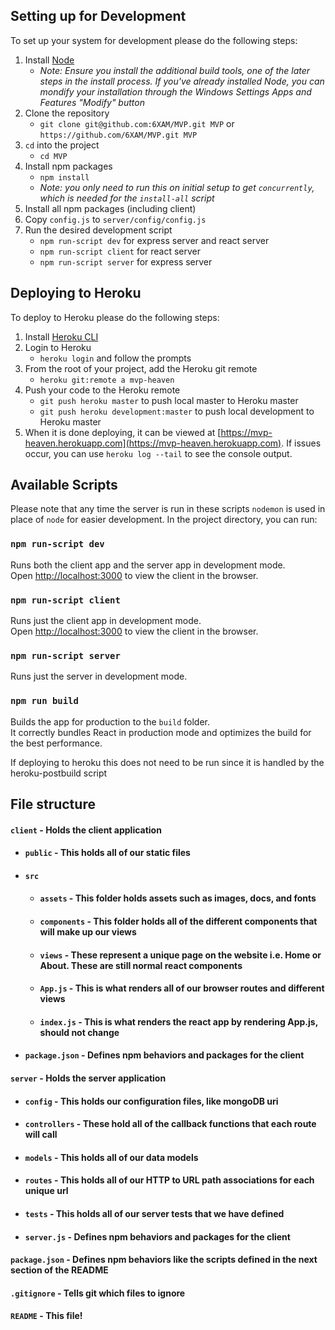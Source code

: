 ## Setting up for Development

To set up your system for development please do the following steps:
1. Install [Node](https://nodejs.org/en/)
   - _Note: Ensure you install the additional build tools, one of the later steps in the install process. If you've already installed Node, you can mondify your installation through the Windows Settings Apps and Features "Modify" button_
2. Clone the repository  
   - `git clone git@github.com:6XAM/MVP.git MVP` or `https://github.com/6XAM/MVP.git MVP`  
3. `cd` into the project  
   - `cd MVP`  
4. Install npm packages  
   - `npm install`  
   - _Note: you only need to run this on initial setup to get `concurrently`, which is needed for the `install-all` script_  
5. Install all npm packages (including client)  
6. Copy `config.js` to `server/config/config.js`  
7. Run the desired development script  
   - `npm run-script dev` for express server and react server  
   - `npm run-script client` for react server  
   - `npm run-script server` for express server  


## Deploying to Heroku

To deploy to Heroku please do the following steps:
1. Install [Heroku CLI](https://devcenter.heroku.com/articles/heroku-cli)
2. Login to Heroku
   - `heroku login` and follow the prompts
3. From the root of your project, add the Heroku git remote
   - `heroku git:remote a mvp-heaven`
4. Push your code to the Heroku remote
   - `git push heroku master` to push local master to Heroku master
   - `git push heroku development:master` to push local development to Heroku master
5. When it is done deploying, it can be viewed at [https://mvp-heaven.herokuapp.com](https://mvp-heaven.herokuapp.com). If issues occur, you can use `heroku log --tail` to see the console output.


## Available Scripts

Please note that any time the server is run in these scripts `nodemon` is used in place of `node` for easier development. In the project directory, you can run:

### `npm run-script dev`

Runs both the client app and the server app in development mode.<br>
Open [http://localhost:3000](http://localhost:3000) to view the client in the browser.

### `npm run-script client`

Runs just the client app in development mode.<br>
Open [http://localhost:3000](http://localhost:3000) to view the client in the browser.


### `npm run-script server`

Runs just the server in development mode.<br>


### `npm run build`

Builds the app for production to the `build` folder.<br>
It correctly bundles React in production mode and optimizes the build for the best performance.

If deploying to heroku this does not need to be run since it is handled by the heroku-postbuild script<br>


## File structure
#### `client` - Holds the client application
- #### `public` - This holds all of our static files
- #### `src`
    - #### `assets` - This folder holds assets such as images, docs, and fonts
    - #### `components` - This folder holds all of the different components that will make up our views
    - #### `views` - These represent a unique page on the website i.e. Home or About. These are still normal react components
    - #### `App.js` - This is what renders all of our browser routes and different views
    - #### `index.js` - This is what renders the react app by rendering App.js, should not change
- #### `package.json` - Defines npm behaviors and packages for the client
#### `server` - Holds the server application
- #### `config` - This holds our configuration files, like mongoDB uri
- #### `controllers` - These hold all of the callback functions that each route will call
- #### `models` - This holds all of our data models
- #### `routes` - This holds all of our HTTP to URL path associations for each unique url
- #### `tests` - This holds all of our server tests that we have defined
- #### `server.js` - Defines npm behaviors and packages for the client
#### `package.json` - Defines npm behaviors like the scripts defined in the next section of the README
#### `.gitignore` - Tells git which files to ignore
#### `README` - This file!
